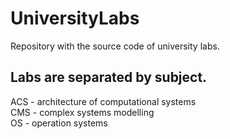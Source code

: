 # UniversityLabs
Repository with the source code of university labs.

## Labs are separated by subject. 

ACS - architecture of computational systems <br> 
CMS - complex systems modelling <br> 
OS - operation systems <br>
